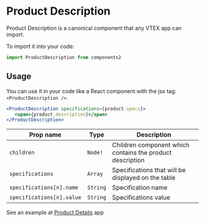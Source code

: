 # Product Description
Product Description is a canonical component that any VTEX app can import.

To import it into your code: 
```js
import ProductDescription from components2
```

## Usage
You can use it in your code like a React component with the jsx tag: `<ProductDescription />`. 
```jsx
<ProductDescription specifications={product.specs}>
   <span>{product.description}</span>
</ProductDescription>
```

| Prop name                | Type       | Description                                                                 |
| ------------------------ | ---------- | --------------------------------------------------------------------------- |
| `children`               | `Node!`    | Children component which contains the product description                   |
| `specifications`         | `Array`    | Specifications that will be displayed on the table                          |
| `specifications[n].name` | `String`   | Specification name                                                          |
| `specifications[n].value`| `String`   | Specifications value                                                        |

See an example at [Product Details](https://github.com/vtex-apps/product-details) app
